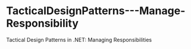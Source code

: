 # TacticalDesignPatterns---Manage-Responsibility
Tactical Design Patterns in .NET: Managing Responsibilities
